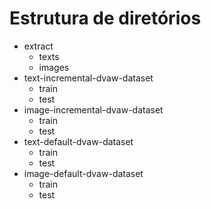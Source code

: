 # Estrutura de diretórios

- extract
  - texts
  - images
- text-incremental-dvaw-dataset
  - train
  - test
- image-incremental-dvaw-dataset
  - train
  - test
- text-default-dvaw-dataset
  - train
  - test
- image-default-dvaw-dataset
  - train
  - test